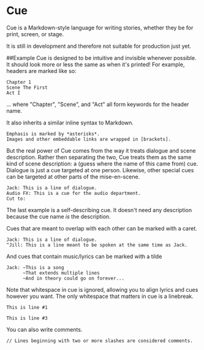 # Cue
Cue is a Markdown-style language for writing stories, whether they be for print, screen, or stage. 

It is still in development and therefore not suitable for production just yet.

##Example
Cue is designed to be intuitive and invisible whenever possible. It should look more or less the same as when it's printed! For example, headers are marked like so:

```
Chapter 1
Scene The First
Act I
```

... where "Chapter", "Scene", and "Act" all form keywords for the header name.

It also inherits a similar inline syntax to Markdown.

```
Emphasis is marked by *asterisks*.
Images and other embeddable links are wrapped in [brackets].
```

But the real power of Cue comes from the way it treats dialogue and scene description. Rather then separating the two, Cue treats them as the same kind of scene description: a (guess where the name of this came from) cue. Dialogue is just a cue targeted at one person. Likewise, other special cues can be targeted at other parts of the mise-en-scene.

```
Jack: This is a line of dialogue.
Audio FX: This is a cue for the audio department.
Cut to:
```
The last example is a self-describing cue. It doesn't need any description because the cue name *is* the description.

Cues that are meant to overlap with each other can be marked with a caret.

```
Jack: This is a line of dialogue.
^Jill: This is a line meant to be spoken at the same time as Jack.
```

And cues that contain music/lyrics can be marked with a tilde

```
Jack: ~This is a song
      ~That extends multiple lines
      ~And in theory could go on forever...
```

Note that whitespace in cue is ignored, allowing you to align lyrics and cues however you want. The only whitespace that matters in cue is a linebreak.

```
This is line #1

This is line #3
```

You can also write comments.

```
// Lines beginning with two or more slashes are considered comments.
```
